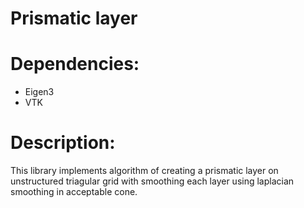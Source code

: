 # Prismatic layer

# Dependencies:
- Eigen3
- VTK

# Description:
This library implements algorithm of creating a prismatic layer on unstructured
triagular grid with smoothing each layer using laplacian smoothing in
acceptable cone.